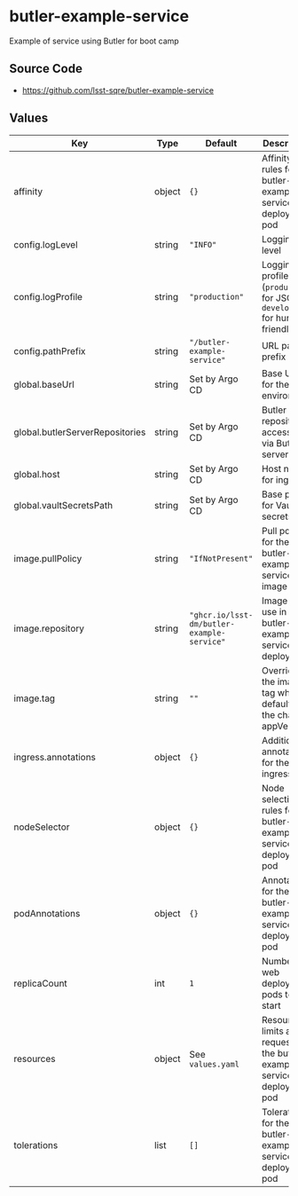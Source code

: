 # butler-example-service

Example of service using Butler for boot camp

## Source Code

* <https://github.com/lsst-sqre/butler-example-service>

## Values

| Key | Type | Default | Description |
|-----|------|---------|-------------|
| affinity | object | `{}` | Affinity rules for the butler-example-service deployment pod |
| config.logLevel | string | `"INFO"` | Logging level |
| config.logProfile | string | `"production"` | Logging profile (`production` for JSON, `development` for human-friendly) |
| config.pathPrefix | string | `"/butler-example-service"` | URL path prefix |
| global.baseUrl | string | Set by Argo CD | Base URL for the environment |
| global.butlerServerRepositories | string | Set by Argo CD | Butler repositories accessible via Butler server |
| global.host | string | Set by Argo CD | Host name for ingress |
| global.vaultSecretsPath | string | Set by Argo CD | Base path for Vault secrets |
| image.pullPolicy | string | `"IfNotPresent"` | Pull policy for the butler-example-service image |
| image.repository | string | `"ghcr.io/lsst-dm/butler-example-service"` | Image to use in the butler-example-service deployment |
| image.tag | string | `""` | Overrides the image tag whose default is the chart appVersion. |
| ingress.annotations | object | `{}` | Additional annotations for the ingress rule |
| nodeSelector | object | `{}` | Node selection rules for the butler-example-service deployment pod |
| podAnnotations | object | `{}` | Annotations for the butler-example-service deployment pod |
| replicaCount | int | `1` | Number of web deployment pods to start |
| resources | object | See `values.yaml` | Resource limits and requests for the butler-example-service deployment pod |
| tolerations | list | `[]` | Tolerations for the butler-example-service deployment pod |
